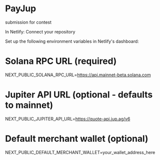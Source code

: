 # PayJup
submission for contest


In Netlify:
Connect your repository


Set up the following environment variables in Netlify's dashboard:

# Solana RPC URL (required)
NEXT_PUBLIC_SOLANA_RPC_URL=https://api.mainnet-beta.solana.com

# Jupiter API URL (optional - defaults to mainnet)
NEXT_PUBLIC_JUPITER_API_URL=https://quote-api.jup.ag/v6

# Default merchant wallet (optional)
NEXT_PUBLIC_DEFAULT_MERCHANT_WALLET=your_wallet_address_here
